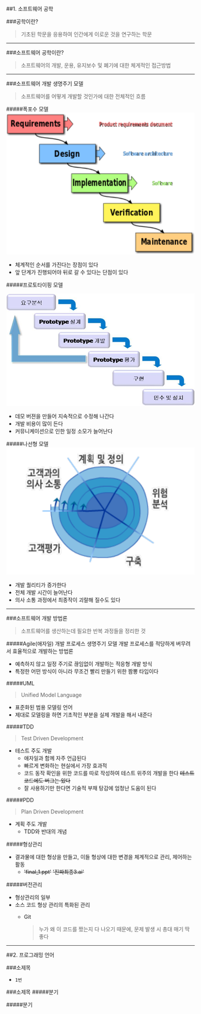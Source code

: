 ##1. 소프트웨어 공학

###공학이란?
>기초된 학문을 응용하여 인간에게 이로운 것을 연구하는 학문

---

###소프트웨어 공학이란?
>소프트웨어의 개발, 운용, 유지보수 및 폐기에 대한 체게적인 접근방법

---

###소프트웨어 개발 생명주기 모델
>소프트웨어를 어떻게 개발할 것인가에 대한 전체적인 흐름

#####폭포수 모델  
![waterfall](https://github.com/Ekutz/Fast_Campus_JS/blob/master/170113/imgs/waterfall.png?raw=true)

- 체계적인 순서를 가진다는 장점이 있다
- 앞 단계가 진행되어야 뒤로 갈 수 있다는 단점이 있다

#####프로토타이핑 모델

![waterfall](https://github.com/Ekutz/Fast_Campus_JS/blob/master/170113/imgs/proto.jpg?raw=true)

- 데모 버젼을 만들어 지속적으로 수정해 나간다
- 개발 비용이 많이 든다
- 커뮤니케이션으로 인한 일정 소모가 늘어난다

#####나선형 모델
![waterfall](https://github.com/Ekutz/Fast_Campus_JS/blob/master/170113/imgs/spiral.png?raw=true)

- 개발 퀄리티가 증가한다
- 전체 개발 시간이 늘어난다
- 의사 소통 과정에서 최종작이 괴랄해 질수도 있다

---

###소프트웨어 개발 방법론
>소프트웨어를 생산하는데 필요한 반복 과정들을 정리한 것

#####Agile(애자일) 개발 프로세스
생명주기 모델 개발 프로세스를 적당하게 버무려서 효율적으로 개발하는 방법론

- 예측하지 않고 일정 주기로 끊임없이 개발하는 적응형 개발 방식  
- 특정한 어떤 방식이 아니라 무조건 빨리 만들기 위한 짬뽕 타입이다

#####UML
>Unified Model Language

- 표준화된 범용 모델링 언어
- 제대로 모델링을 하면 기초적인 부분을 실제 개발을 해서 내준다

#####TDD
>Test Driven Development

- 테스트 주도 개발
	- 애자일과 함께 자주 언급된다
	- 빠르게 변화하는 현실에서 가장 효과적
	- 코드 동작 확인을 위한 코드를 따로 작성하여 테스트 위주의 개발을 한다 <del>테스트 코드에도 버그는 있다</del>
	- 잘 사용하기만 한다면 기술적 부채 탕감에 엄청난 도움이 된다

#####PDD
>Plan Driven Development

- 계획 주도 개발
	- TDD와 반대의 개념

#####형상관리

- 결과물에 대한 형상을 만들고, 이들 형상에 대한 변경을 체계적으로 관리, 제어하는 활동
	- <del>'final_1.ppt'</del> <del>'진짜최종3.ai'</del>

#####버전관리
- 형상관리의 일부
- 소스 코드 형상 관리의 특화된 관리
	- Git

		>누가 왜 이 코드를 짰는지 다 나오기 때문에, 문제 발생 시 총대 매기 딱 좋다

---

##2. 프로그래밍 언어



###소제목
- `1번`

###소제목
#####분기

#####분기
